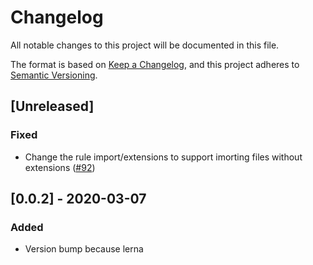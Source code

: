 # Changelog

All notable changes to this project will be documented in this file.

The format is based on [Keep a Changelog](https://keepachangelog.com/en/1.0.0/),
and this project adheres to [Semantic Versioning](https://semver.org/spec/v2.0.0.html).

## [Unreleased]

### Fixed

- Change the rule import/extensions to support imorting files without extensions ([#92](https://github.com/vickev/howdypix/pull/92))

## [0.0.2] - 2020-03-07

### Added

- Version bump because lerna


